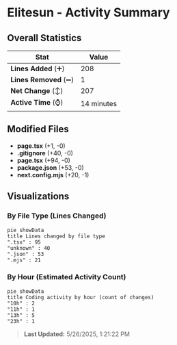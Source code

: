 # Elitesun - Activity Summary 

## Overall Statistics

| Stat                   | Value                                                             |
| ---------------------- | ----------------------------------------------------------------- |
| **Lines Added** (➕)   | 208                                          |
| **Lines Removed** (➖) | 1                                        |
| **Net Change** (↕)    | 207                |
| **Active Time** (⌚)   | 14 minutes |


## Modified Files
- **page.tsx** (+1, -0)
- **.gitignore** (+40, -0)
- **page.tsx** (+94, -0)
- **package.json** (+53, -0)
- **next.config.mjs** (+20, -1)

## Visualizations

### By File Type (Lines Changed)

```mermaid
pie showData
title Lines changed by file type
".tsx" : 95
"unknown" : 40
".json" : 53
".mjs" : 21
```

### By Hour (Estimated Activity Count)

```mermaid
pie showData
title Coding activity by hour (count of changes)
"10h" : 2
"11h" : 1
"13h" : 5
"23h" : 1
```


> **Last Updated:** 5/26/2025, 1:21:22 PM